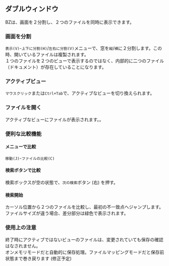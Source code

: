 ## ダブルウィンドウ

BZは、画面を２分割し、２つのファイルを同時に表示できます。

### 画面を分割

`表示(V)`-`上下に分割(H)`/`左右に分割(V)`メニューで、窓を`縦`/`横`に２分割します。この時、開いているファイルは複製されます。   
１つのファイルを２つのビューで表示するのではなく、内部的に二つのファイル（ドキュメント）が存在していることになります。

### アクティブビュー

`マウスクリック`または`Ctrl+Tab`で、アクティブなビューを切り換えられます。

### ファイルを開く

アクティブなビューにファイルが表示されます。。

### 便利な比較機能

#### メニューで比較
`移動(J)`-`ファイルの比較(C)`

#### 検索ボタンで比較
検索ボックスが空の状態で、`次の検索`ボタン (右) を押す。

#### 検索開始
カーソル位置から２つのファイルを比較し、最初の不一致点へジャンプします。    
ファイルサイズが違う場合、差分部分は緑色で表示されます。

### 使用上の注意

終了時にアクティブではないビューのファイルは、変更されていても保存の確認はなされません。    
オンメモリモードだと自動的に保存処理。ファイルマッピングモードだと保存前状態まで巻き戻ります
(修正予定)